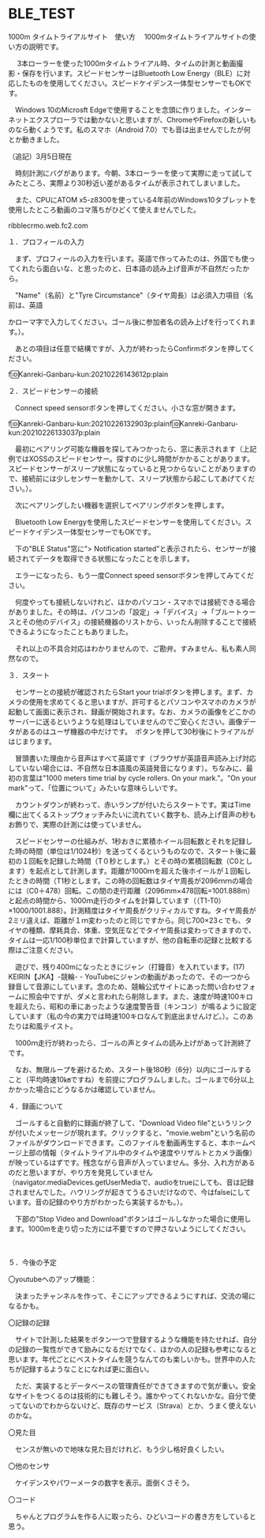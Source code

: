 # BLE_TEST
1000m タイムトライアルサイト　使い方
　1000mタイムトライアルサイトの使い方の説明です。

 

　 3本ローラーを使った1000mタイムトライアル時、タイムの計測と動画撮影・保存を行います。スピードセンサーはBluetooth Low Energy（BLE）に対応したものを使用してください。スピードケイデンス一体型センサーでもOKです。

　Windows 10のMicrosft Edgeで使用することを念頭に作りました。インターネットエクスプローラでは動かないと思いますが、ChromeやFirefoxの新しいものなら動くようです。私のスマホ（Android 7.0）でも音は出ませんでしたが何とか動きました。

 

（追記）3月5日現在

　時刻計測にバグがあります。今朝、3本ローラーを使って実際に走って試してみたところ、実際より30秒近い差があるタイムが表示されてしまいました。

　また、CPUにATOM x5-z8300を使っている4年前のWindows10タブレットを使用したところ動画のコマ落ちがひどくて使えませんでした。

 

 

 


ribblecrmo.web.fc2.com

 

１．プロフィールの入力

　まず、プロフィールの入力を行います。英語で作ってみたのは、外国でも使ってくれたら面白いな、と思ったのと、日本語の読み上げ音声が不自然だったから。

　"Name"（名前）と"Tyre Circumstance"（タイヤ周長）は必須入力項目（名前は、英語

かローマ字で入力してください。ゴール後に参加者名の読み上げを行ってくれます。）。

　あとの項目は任意で結構ですが、入力が終わったらConfirmボタンを押してください。

 

f:id:Kanreki-Ganbaru-kun:20210226143612p:plain

 

２．スピードセンサーの接続

　Connect speed sensorボタンを押してください。小さな窓が開きます。

f:id:Kanreki-Ganbaru-kun:20210226132903p:plainf:id:Kanreki-Ganbaru-kun:20210226133037p:plain

　最初にペアリング可能な機器を探してみつかったら、窓に表示されます（上記例ではXOSSのスピードセンサー。探すのに少し時間がかかることがあります。スピードセンサーがスリープ状態になっていると見つからないことがありますので、接続前には少しセンサーを動かして、スリープ状態から起こしてあげてください。）。

　次にペアリングしたい機器を選択してペアリングボタンを押します。

　Bluetooth Low Energyを使用したスピードセンサーを使用してください。スピードケイデンス一体型センサーでもOKです。

　下の"BLE Status"窓に"> Notification started”と表示されたら、センサーが接続されてデータを取得できる状態になったことを示します。

　エラーになったら、もう一度Connect speed sensorボタンを押してみてください。

　何度やっても接続しないけれど、ほかのパソコン・スマホでは接続できる場合がありました。その時は、パソコンの「設定」→「デバイス」→「ブルートゥースとその他のデバイス」の接続機器のリストから、いったん削除することで接続できるようになったこともありました。

　それ以上の不具合対応はわかりませんので、ご勘弁。すみません、私も素人同然なので。

 

３．スタート

　センサーとの接続が確認されたらStart your trialボタンを押します。まず、カメラの使用を求めてくると思いますが、許可するとパソコンやスマホのカメラが起動して画面に表示され、録画が開始されます。なお、カメラの画像をどこかのサーバーに送るというような処理はしていませんのでご安心ください。画像データがあるのはユーザ機器の中だけです。　ボタンを押して30秒後にトライアルがはじまります。

　冒頭書いた理由から音声はすべて英語です（ブラウザが英語音声読み上げ対応していない場合には、不自然な日本語風の英語発音になります）。ちなみに、最初の言葉は"1000 meters time trial by cycle rollers. On your mark."。"On your mark"って、「位置について」みたいな意味らしいです。

　カウントダウンが終わって、赤いランプが付いたらスタートです。実はTime欄に出てくるストップウォッチみたいに流れていく数字も、読み上げ音声の秒もお飾りで、実際の計測には使っていません。

　スピードセンサーの仕組みが、1秒おきに累積ホイール回転数とそれを記録した時の時間（単位は1/1024秒）を送ってくるというものなので、スタート後に最初の１回転を記録した時間（T０秒とします。）とその時の累積回転数（C0とします）を起点として計測します。距離が1000ｍを超えた後ホイールが１回転したときの時間（T1秒とします。この時の回転数はタイヤ周長が2096ｍｍの場合には（C0＋478）回転。この間の走行距離（2096mm×478回転=1001.888m）と起点の時間から、1000ｍ走行のタイムを計算しています（（T1-T0）×1000/1001.888）。計測精度はタイヤ周長がクリティカルですね。タイヤ周長が2ミリ違えば、距離が１ｍ変わったのと同じですから。同じ700×23ｃでも、タイヤの種類、摩耗具合、体重、空気圧などでタイヤ周長は変わってきますので、タイムは一応1/100秒単位まで計算していますが、他の自転車の記録と比較する際はご注意ください。

　遊びで、残り400mになったときにジャン（打鐘音）を入れています。(17) KEIRIN【JKA】-競輪- - YouTubeにジャンの動画があったので、その一つから録音して音源にしています。念のため、競輪公式サイトにあった問い合わせフォームに照会中ですが、ダメと言われたら削除します。また、速度が時速100キロを超えたら、昭和の車にあったような速度警告音（キンコン）が鳴るように設定しています（私の今の実力では時速100キロなんて到底出ませんけど。）。このあたりは和風テイスト。

　1000ｍ走行が終わったら、ゴールの声とタイムの読み上げがあって計測終了です。

　なお、無限ループを避けるため、スタート後180秒（6分）以内にゴールすること（平均時速10㎞ですね）を前提にプログラムしました。ゴールまで6分以上かかった場合にどうなるかは確認していません。

 

４．録画について

 　ゴールすると自動的に録画が終了して、"Download  Video file"というリンクが付いたメッセージが現れます。クリックすると、"movie.webm"という名前のファイルがダウンロードできます。このファイルを動画再生すると、本ホームページ上部の情報（タイムトライアル中のタイムや速度やリザルトとカメラ画像）が映っているはずです。残念ながら音声が入っていません。多分、入れ方があるのだと思いますが、やり方を発見していません（navigator.mediaDevices.getUserMediaで、audioをtrueにしても、音は記録されませんでした。ハウリングが起きてうるさいだけなので、今はfalseにしています。音の記録のやり方がわかったら実装するかも。）。

　下部の"Stop Video and Download"ボタンはゴールしなかった場合に使用します。1000mを走り切った方には不要ですので押さないようにしてください。

　 

５．今後の予定

 〇youtubeへのアップ機能：

　決まったチャンネルを作って、そこにアップできるようにすれば、交流の場になるかも。

〇記録の記録

　サイトで計測した結果をボタン一つで登録するような機能を持たせれば、自分の記録の一覧性ができて励みになるだけでなく、ほかの人の記録も参考になると思います。年代ごとにベストタイムを競うなんてのも楽しいかも。世界中の人たちが記録するようなことになれば更に面白い。

　ただ、実装するとデータベースの管理責任ができてきますので気が重い。安全なサイトをつくるのは技術的にも難しそう。誰かやってくれないかな。自分で使ってないのでわからないけど、既存のサービス（Strava）とか、うまく使えないのかな。

〇見た目

　センスが無いので地味な見た目だけれど、もう少し格好良くしたい。

〇他のセンサ

　ケイデンスやパワーメータの数字を表示。面倒くさそう。

〇コード

　ちゃんとプログラムを作る人に取ったら、ひどいコードの書き方をしていると思う。<script>や<style?>の中身も音源データも一つにまとめていてるし、あちこちのサンプルプログラムの切り貼り細工。なんとかしたいとは思うけれど、なんともならなそう。githubでさらけ出しているので誰かなんとかしてくれないかな。


github.com

 〇普及　？

　たとえば、何か自転車のイベントがあった際に、3本ローラーとパソコンとBLE対応のスピードセンサーさえあれば、簡単に1000mタイムトライアル記録会が開催できると思います。

　ミノウラさん、アイデア採用してくれないかな、3本ローラーの販促になると思うけど。

 

 
